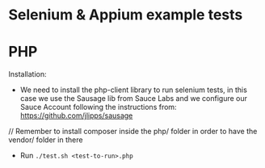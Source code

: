 Selenium &amp; Appium example tests
===================================

PHP
=============
Installation:

* We need to install the php-client library to run selenium tests, in this case we use the Sausage lib from Sauce Labs and we configure our Sauce Account following the instructions from:
    https://github.com/jlipps/sausage

// Remember to install composer inside the php/ folder in order to have the
vendor/ folder in there

* Run ```./test.sh <test-to-run>.php```
